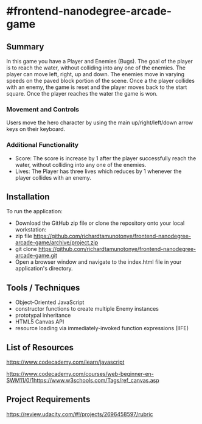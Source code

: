 #frontend-nanodegree-arcade-game
===============================

## Summary
In this game you have a Player and Enemies (Bugs). The goal of the player is to reach the water, without colliding into any one of the enemies. The player can move left, right, up and down. The enemies move in varying speeds on the paved block portion of the scene. Once a the player collides with an enemy, the game is reset and the player moves back to the start square. Once the player reaches the water the game is won.

### Movement and Controls
Users move the hero character by using the main up/right/left/down arrow keys on their keyboard.

### Additional Functionality

* Score: The score is increase by 1 after the player successfully reach the water, without colliding into any one of the enemies.
* Lives: The Player has three lives which reduces by 1 whenever the player collides with an enemy. 

## Installation

To run the application:

* Download the GitHub zip file or clone the repository onto your local workstation:
 * zip file https://github.com/richardtamunotonye/frontend-nanodegree-arcade-game/archive/project.zip
 * git clone https://github.com/richardtamunotonye/frontend-nanodegree-arcade-game.git
* Open a browser window and navigate to the index.html file in your application's directory.

## Tools / Techniques

* Object-Oriented JavaScript
* constructor functions to create multiple Enemy instances
* prototypal inheritance
* HTML5 Canvas API
* resource loading via immediately-invoked function expressions (IIFE)

## List of Resources

https://www.codecademy.com/learn/javascript

https://www.codecademy.com/courses/web-beginner-en-SWM11/0/1https://www.w3schools.com/Tags/ref_canvas.asp


## Project Requirements

https://review.udacity.com/#!/projects/2696458597/rubric
